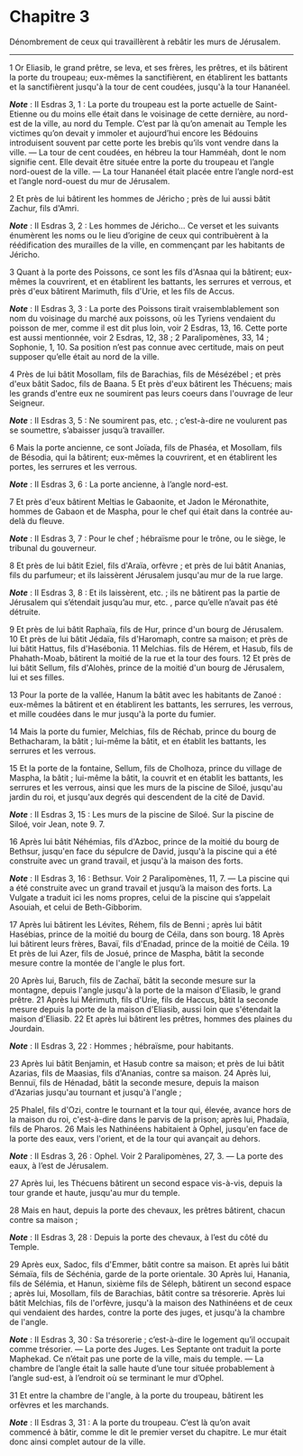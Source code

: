 # Chapitre 3

Dénombrement de ceux qui travaillèrent à rebâtir les murs de Jérusalem.

***

1 Or Eliasib, le grand prêtre, se leva, et ses frères, les prêtres, et ils bâtirent la porte du troupeau; eux-mêmes la sanctifièrent, en établirent les battants et la sanctifièrent jusqu'à la tour de cent coudées, jusqu'à la tour Hananéel.

***Note*** :  II Esdras 3, 1 : La porte du troupeau est la porte actuelle de Saint-Etienne ou du moins elle était dans le voisinage de cette dernière, au nord-est de la ville, au nord du Temple. C’est par là qu’on amenait au Temple les victimes qu’on devait y immoler et aujourd’hui encore les Bédouins introduisent souvent par cette porte les brebis qu’ils vont vendre dans la ville. ― La tour de cent coudées, en hébreu la tour Hamméah, dont le nom signifie cent. Elle devait être située entre la porte du troupeau et l’angle nord-ouest de la ville. ― La tour Hananéel était placée entre l’angle nord-est et l’angle nord-ouest du mur de Jérusalem.

2 Et près de lui bâtirent les hommes de Jéricho ; près de lui aussi bâtit Zachur, fils d'Amri.

***Note*** :  II Esdras 3, 2 : Les hommes de Jéricho… Ce verset et les suivants énumèrent les noms ou le lieu d’origine de ceux qui contribuèrent à la réédification des murailles de la ville, en commençant par les habitants de Jéricho.


3 Quant à la porte des Poissons, ce sont les fils d'Asnaa qui la bâtirent; eux-mêmes la couvrirent, et en établirent les battants, les serrures et verrous, et près d'eux bâtirent Marimuth, fils d'Urie, et les fils de Accus.

***Note*** :  II Esdras 3, 3 : La porte des Poissons tirait vraisemblablement son nom du voisinage du marché aux poissons, où les Tyriens vendaient du poisson de mer, comme il est dit plus loin, voir 2 Esdras, 13, 16. Cette porte est aussi mentionnée, voir 2 Esdras, 12, 38 ; 2 Paralipomènes, 33, 14 ; Sophonie, 1, 10. Sa position n’est pas connue avec certitude, mais on peut supposer qu’elle était au nord de la ville.

4 Près de lui bâtit Mosollam, fils de Barachias, fils de Mésézébel ; et près d'eux bâtit Sadoc, fils de Baana. 5 Et près d'eux bâtirent les Thécuens; mais les grands d'entre eux ne soumirent pas leurs coeurs dans l'ouvrage de leur Seigneur.

***Note*** :  II Esdras 3, 5 : Ne soumirent pas, etc. ; c’est-à-dire ne voulurent pas se soumettre, s’abaisser jusqu’à travailler.


6 Mais la porte ancienne, ce sont Joïada, fils de Phaséa, et Mosollam, fils de Bésodia, qui la bâtirent; eux-mêmes la couvrirent, et en établirent les portes, les serrures et les verrous.

***Note*** :  II Esdras 3, 6 : La porte ancienne, à l’angle nord-est.

7 Et près d'eux bâtirent Meltias le Gabaonite, et Jadon le Méronathite, hommes de Gabaon et de Maspha, pour le chef qui était dans la contrée au-delà du fleuve.

***Note*** :  II Esdras 3, 7 : Pour le chef ; hébraïsme pour le trône, ou le siège, le tribunal du gouverneur.

8 Et près de lui bâtit Eziel, fils d'Araïa, orfèvre ; et près de lui bâtit Ananias, fils du parfumeur; et ils laissèrent Jérusalem jusqu'au mur de la rue large.

***Note*** :  II Esdras 3, 8 : Et ils laissèrent, etc. ; ils ne bâtirent pas la partie de Jérusalem qui s’étendait jusqu’au mur, etc. , parce qu’elle n’avait pas été détruite.


9 Et près de lui bâtit Raphaïa, fils de Hur, prince d'un bourg de Jérusalem. 10 Et près de lui bâtit Jédaïa, fils d'Haromaph, contre sa maison; et près de lui bâtit Hattus, fils d'Hasébonia. 11 Melchias. fils de Hérem, et Hasub, fils de Phahath-Moab, bâtirent la moitié de la rue et la tour des fours. 12 Et près de lui bâtit Sellum, fils d'Alohès, prince de la moitié d'un bourg de Jérusalem, lui et ses filles.


13 Pour la porte de la vallée, Hanum la bâtit avec les habitants de Zanoé : eux-mêmes la bâtirent et en établirent les battants, les serrures, les verrous, et mille coudées dans le mur jusqu'à la porte du fumier.


14 Mais la porte du fumier, Melchias, fils de Réchab, prince du bourg de Bethacharam, la bâtit ; lui-même la bâtit, et en établit les battants, les serrures et les verrous.


15 Et la porte de la fontaine, Sellum, fils de Cholhoza, prince du village de Maspha, la bâtit ; lui-même la bâtit, la couvrit et en établit les battants, les serrures et les verrous, ainsi que les murs de la piscine de Siloé, jusqu'au jardin du roi, et jusqu'aux degrés qui descendent de la cité de David.

***Note*** :  II Esdras 3, 15 : Les murs de la piscine de Siloé. Sur la piscine de Siloé, voir Jean, note 9. 7.


16 Après lui bâtit Néhémias, fils d'Azboc, prince de la moitié du bourg de Bethsur, jusqu'en face du sépulcre de David, jusqu'à la piscine qui a été construite avec un grand travail, et jusqu'à la maison des forts.

***Note*** :  II Esdras 3, 16 : Bethsur. Voir 2 Paralipomènes, 11, 7. ― La piscine qui a été construite avec un grand travail et jusqu’à la maison des forts. La Vulgate a traduit ici les noms propres, celui de la piscine qui s’appelait Asouiah, et celui de Beth-Gibborim.

17 Après lui bâtirent les Lévites, Réhem, fils de Benni ; après lui bâtit Hasébias, prince de la moitié du bourg de Céila, dans son bourg. 18 Après lui bâtirent leurs frères, Bavaï, fils d'Enadad, prince de la moitié de Céila. 19 Et près de lui Azer, fils de Josué, prince de Maspha, bâtit la seconde mesure contre la montée de l'angle le plus fort.


20 Après lui, Baruch, fils de Zachaï, bâtit la seconde mesure sur la montagne, depuis l'angle jusqu'à la porte de la maison d'Eliasib, le grand prêtre. 21 Après lui Mérimuth, fils d'Urie, fils de Haccus, bâtit la seconde mesure depuis la porte de la maison d'Eliasib, aussi loin que s'étendait la maison d'Eliasib. 22 Et après lui bâtirent les prêtres, hommes des plaines du Jourdain.

***Note*** :  II Esdras 3, 22 : Hommes ; hébraïsme, pour habitants.

23 Après lui bâtit Benjamin, et Hasub contre sa maison; et près de lui bâtit Azarias, fils de Maasias, fils d'Ananias, contre sa maison. 24 Après lui, Bennuï, fils de Hénadad, bâtit la seconde mesure, depuis la maison d'Azarias jusqu'au tournant et jusqu'à l'angle ;


25 Phalel, fils d'Ozi, contre le tournant et la tour qui, élevée, avance hors de la maison du roi, c'est-à-dire dans le parvis de la prison; après lui, Phadaïa, fils de Pharos. 26 Mais les Nathinéens habitaient à Ophel, jusqu'en face de la porte des eaux, vers l'orient, et de la tour qui avançait au dehors.

***Note*** :  II Esdras 3, 26 : Ophel. Voir 2 Paralipomènes, 27, 3. ― La porte des eaux, à l’est de Jérusalem.

27 Après lui, les Thécuens bâtirent un second espace vis-à-vis, depuis la tour grande et haute, jusqu'au mur du temple.


28 Mais en haut, depuis la porte des chevaux, les prêtres bâtirent, chacun contre sa maison ;

***Note*** :  II Esdras 3, 28 : Depuis la porte des chevaux, à l’est du côté du Temple.

29 Après eux, Sadoc, fils d'Emmer, bâtit contre sa maison. Et après lui bâtit Sémaïa, fils de Séchénia, garde de la porte orientale. 30 Après lui, Hanania, fils de Sélémia, et Hanun, sixième fils de Séleph, bâtirent un second espace ; après lui, Mosollam, fils de Barachias, bâtit contre sa trésorerie. Après lui bâtit Melchias, fils de l'orfèvre, jusqu'à la maison des Nathinéens et de ceux qui vendaient des hardes, contre la porte des juges, et jusqu'à la chambre de l'angle.

***Note*** :  II Esdras 3, 30 : Sa trésorerie ; c’est-à-dire le logement qu’il occupait comme trésorier. ― La porte des Juges. Les Septante ont traduit la porte Maphekad. Ce n’était pas une porte de la ville, mais du temple. ― La chambre de l’angle était la salle haute d’une tour située probablement à l’angle sud-est, à l’endroit où se terminant le mur d’Ophel.

31 Et entre la chambre de l'angle, à la porte du troupeau, bâtirent les orfèvres et les marchands.

***Note*** :  II Esdras 3, 31 : A la porte du troupeau. C’est là qu’on avait commencé à bâtir, comme le dit le premier verset du chapitre. Le mur était donc ainsi complet autour de la ville.


